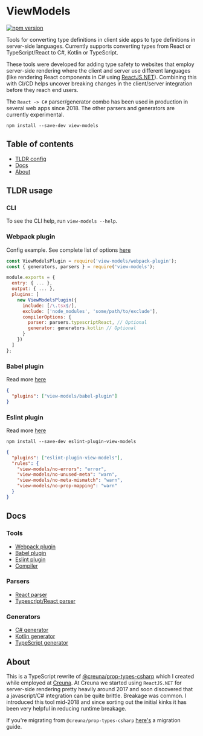 # ViewModels

[![npm version](https://img.shields.io/npm/v/view-models.svg)](https://npmjs.com/package/view-models)

Tools for converting type definitions in client side apps to type definitions in server-side languages. Currently supports converting types from React or TypeScript/React to C#, Kotlin or TypeScript.

These tools were developed for adding type safety to websites that employ server-side rendering where the client and server use different languages (like rendering React components in C# using [ReactJS.NET](https://reactjs.net/)). Combining this with CI/CD helps uncover breaking changes in the client/server integration before they reach end users.

The `React -> C#` parser/generator combo has been used in production in several web apps since 2018. The other parsers and generators are currently experimental.

```
npm install --save-dev view-models
```

## Table of contents

- [TLDR config](#tldr)
- [Docs](#docs)
- [About](#about)

## <a id="tldr"></a> TLDR usage

### CLI

To see the CLI help, run `view-models --help`.

### Webpack plugin

Config example. See complete list of options [here](https://github.com/asbjornh/viewmodels/blob/master/docs/webpack-plugin.md)

```js
const ViewModelsPlugin = require('view-models/webpack-plugin');
const { generators, parsers } = require('view-models');

module.exports = {
  entry: { ... },
  output: { ... },
  plugins: [
    new ViewModelsPlugin({
      include: [/\.tsx$/],
      exclude: ['node_modules', 'some/path/to/exclude'],
      compilerOptions: {
        parser: parsers.typescriptReact, // Optional
        generator: generators.kotlin // Optional
      }
    })
  ]
};
```

### Babel plugin

Read more [here](https://github.com/asbjornh/viewmodels/blob/master/docs/babel-plugin.md)

```json
{
  "plugins": ["view-models/babel-plugin"]
}
```

### Eslint plugin

Read more [here](https://github.com/asbjornh/viewmodels/blob/master/docs/eslint-plugin.md)

`npm install --save-dev eslint-plugin-view-models`

```json
{
  "plugins": ["eslint-plugin-view-models"],
  "rules": {
    "view-models/no-errors": "error",
    "view-models/no-unused-meta": "warn",
    "view-models/no-meta-mismatch": "warn",
    "view-models/no-prop-mapping": "warn"
  }
}
```

## <a id="docs"></a> Docs

### Tools

- [Webpack plugin](https://github.com/asbjornh/viewmodels/blob/master/docs/webpack-plugin.md)
- [Babel plugin](https://github.com/asbjornh/viewmodels/blob/master/docs/babel-plugin.md)
- [Eslint plugin](https://github.com/asbjornh/viewmodels/blob/master/docs/eslint-plugin.md)
- [Compiler](https://github.com/asbjornh/viewmodels/blob/master/docs/compiler.md)

### Parsers

- [React parser](https://github.com/asbjornh/viewmodels/blob/master/docs/javascript-react.md)
- [Typescript/React parser](https://github.com/asbjornh/viewmodels/blob/master/docs/typescript-react.md)

### Generators

- [C# generator](https://github.com/asbjornh/viewmodels/blob/master/docs/csharp.md)
- [Kotlin generator](https://github.com/asbjornh/viewmodels/blob/master/docs/kotlin.md)
- [TypeScript generator](https://github.com/asbjornh/viewmodels/blob/master/docs/typescript.md)

## <a id="about"></a> About

This is a TypeScript rewrite of [@creuna/prop-types-csharp](https://github.com/Creuna-Oslo/prop-types-csharp) which I created while employed at [Creuna](https://github.com/Creuna-Oslo). At Creuna we started using `ReactJS.NET` for server-side rendering pretty heavily around 2017 and soon discovered that a javascript/C# integration can be quite brittle. Breakage was common. I introduced this tool mid-2018 and since sorting out the initial kinks it has been very helpful in reducing runtime breakage.

If you're migrating from `@creuna/prop-types-csharp` [here's](https://github.com/asbjornh/viewmodels/blob/master/docs/prop-types-csharp-migration.md) a migration guide.

